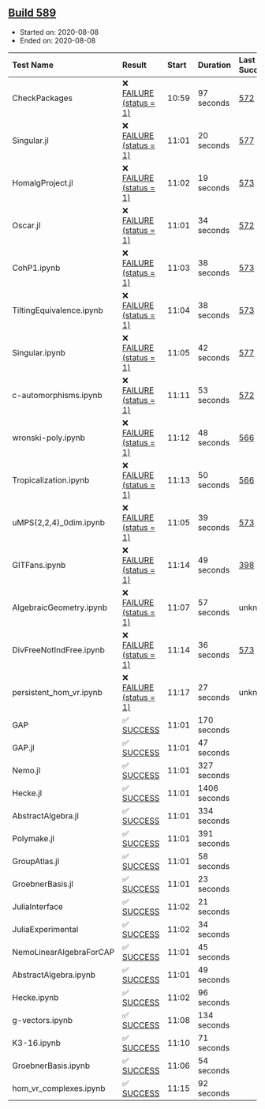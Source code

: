 ## [Build 589](https://oscarci.mathematik.uni-kl.de/job/oscar-stable/589/)

* Started on: 2020-08-08
* Ended on: 2020-08-08

| Test Name    | Result | Start | Duration | Last Success | First Failure |
|:-------------|:-------|:------|:---------|:-------------|:--------------|
| CheckPackages | ❌ [FAILURE (status = 1)](https://oscarci.mathematik.uni-kl.de/job/oscar-stable/589/artifact/logs/build-589/CheckPackages.log) | 10:59 | 97 seconds | [572](https://oscarci.mathematik.uni-kl.de/job/oscar-stable/572/) | [573](https://oscarci.mathematik.uni-kl.de/job/oscar-stable/573/) |
| Singular.jl | ❌ [FAILURE (status = 1)](https://oscarci.mathematik.uni-kl.de/job/oscar-stable/589/artifact/logs/build-589/Singular.jl.log) | 11:01 | 20 seconds | [577](https://oscarci.mathematik.uni-kl.de/job/oscar-stable/577/) | [578](https://oscarci.mathematik.uni-kl.de/job/oscar-stable/578/) |
| HomalgProject.jl | ❌ [FAILURE (status = 1)](https://oscarci.mathematik.uni-kl.de/job/oscar-stable/589/artifact/logs/build-589/HomalgProject.jl.log) | 11:02 | 19 seconds | [573](https://oscarci.mathematik.uni-kl.de/job/oscar-stable/573/) | [574](https://oscarci.mathematik.uni-kl.de/job/oscar-stable/574/) |
| Oscar.jl | ❌ [FAILURE (status = 1)](https://oscarci.mathematik.uni-kl.de/job/oscar-stable/589/artifact/logs/build-589/Oscar.jl.log) | 11:01 | 34 seconds | [572](https://oscarci.mathematik.uni-kl.de/job/oscar-stable/572/) | [573](https://oscarci.mathematik.uni-kl.de/job/oscar-stable/573/) |
| CohP1.ipynb | ❌ [FAILURE (status = 1)](https://oscarci.mathematik.uni-kl.de/job/oscar-stable/589/artifact/logs/build-589/CohP1.ipynb.log) | 11:03 | 38 seconds | [573](https://oscarci.mathematik.uni-kl.de/job/oscar-stable/573/) | [574](https://oscarci.mathematik.uni-kl.de/job/oscar-stable/574/) |
| TiltingEquivalence.ipynb | ❌ [FAILURE (status = 1)](https://oscarci.mathematik.uni-kl.de/job/oscar-stable/589/artifact/logs/build-589/TiltingEquivalence.ipynb.log) | 11:04 | 38 seconds | [573](https://oscarci.mathematik.uni-kl.de/job/oscar-stable/573/) | [574](https://oscarci.mathematik.uni-kl.de/job/oscar-stable/574/) |
| Singular.ipynb | ❌ [FAILURE (status = 1)](https://oscarci.mathematik.uni-kl.de/job/oscar-stable/589/artifact/logs/build-589/Singular.ipynb.log) | 11:05 | 42 seconds | [577](https://oscarci.mathematik.uni-kl.de/job/oscar-stable/577/) | [578](https://oscarci.mathematik.uni-kl.de/job/oscar-stable/578/) |
| c-automorphisms.ipynb | ❌ [FAILURE (status = 1)](https://oscarci.mathematik.uni-kl.de/job/oscar-stable/589/artifact/logs/build-589/c-automorphisms.ipynb.log) | 11:11 | 53 seconds | [572](https://oscarci.mathematik.uni-kl.de/job/oscar-stable/572/) | [573](https://oscarci.mathematik.uni-kl.de/job/oscar-stable/573/) |
| wronski-poly.ipynb | ❌ [FAILURE (status = 1)](https://oscarci.mathematik.uni-kl.de/job/oscar-stable/589/artifact/logs/build-589/wronski-poly.ipynb.log) | 11:12 | 48 seconds | [566](https://oscarci.mathematik.uni-kl.de/job/oscar-stable/566/) | [567](https://oscarci.mathematik.uni-kl.de/job/oscar-stable/567/) |
| Tropicalization.ipynb | ❌ [FAILURE (status = 1)](https://oscarci.mathematik.uni-kl.de/job/oscar-stable/589/artifact/logs/build-589/Tropicalization.ipynb.log) | 11:13 | 50 seconds | [566](https://oscarci.mathematik.uni-kl.de/job/oscar-stable/566/) | [567](https://oscarci.mathematik.uni-kl.de/job/oscar-stable/567/) |
| uMPS(2,2,4)_0dim.ipynb | ❌ [FAILURE (status = 1)](https://oscarci.mathematik.uni-kl.de/job/oscar-stable/589/artifact/logs/build-589/uMPS-2-2-4-_0dim.ipynb.log) | 11:05 | 39 seconds | [573](https://oscarci.mathematik.uni-kl.de/job/oscar-stable/573/) | [574](https://oscarci.mathematik.uni-kl.de/job/oscar-stable/574/) |
| GITFans.ipynb | ❌ [FAILURE (status = 1)](https://oscarci.mathematik.uni-kl.de/job/oscar-stable/589/artifact/logs/build-589/GITFans.ipynb.log) | 11:14 | 49 seconds | [398](https://oscarci.mathematik.uni-kl.de/job/oscar-stable/398/) | [399](https://oscarci.mathematik.uni-kl.de/job/oscar-stable/399/) |
| AlgebraicGeometry.ipynb | ❌ [FAILURE (status = 1)](https://oscarci.mathematik.uni-kl.de/job/oscar-stable/589/artifact/logs/build-589/AlgebraicGeometry.ipynb.log) | 11:07 | 57 seconds | unknown | unknown |
| DivFreeNotIndFree.ipynb | ❌ [FAILURE (status = 1)](https://oscarci.mathematik.uni-kl.de/job/oscar-stable/589/artifact/logs/build-589/DivFreeNotIndFree.ipynb.log) | 11:14 | 36 seconds | [573](https://oscarci.mathematik.uni-kl.de/job/oscar-stable/573/) | [574](https://oscarci.mathematik.uni-kl.de/job/oscar-stable/574/) |
| persistent_hom_vr.ipynb | ❌ [FAILURE (status = 1)](https://oscarci.mathematik.uni-kl.de/job/oscar-stable/589/artifact/logs/build-589/persistent_hom_vr.ipynb.log) | 11:17 | 27 seconds | unknown | unknown |
| GAP | ✅ [SUCCESS](https://oscarci.mathematik.uni-kl.de/job/oscar-stable/589/artifact/logs/build-589/GAP.log) | 11:01 | 170 seconds |  |  |
| GAP.jl | ✅ [SUCCESS](https://oscarci.mathematik.uni-kl.de/job/oscar-stable/589/artifact/logs/build-589/GAP.jl.log) | 11:01 | 47 seconds |  |  |
| Nemo.jl | ✅ [SUCCESS](https://oscarci.mathematik.uni-kl.de/job/oscar-stable/589/artifact/logs/build-589/Nemo.jl.log) | 11:01 | 327 seconds |  |  |
| Hecke.jl | ✅ [SUCCESS](https://oscarci.mathematik.uni-kl.de/job/oscar-stable/589/artifact/logs/build-589/Hecke.jl.log) | 11:01 | 1406 seconds |  |  |
| AbstractAlgebra.jl | ✅ [SUCCESS](https://oscarci.mathematik.uni-kl.de/job/oscar-stable/589/artifact/logs/build-589/AbstractAlgebra.jl.log) | 11:01 | 334 seconds |  |  |
| Polymake.jl | ✅ [SUCCESS](https://oscarci.mathematik.uni-kl.de/job/oscar-stable/589/artifact/logs/build-589/Polymake.jl.log) | 11:01 | 391 seconds |  |  |
| GroupAtlas.jl | ✅ [SUCCESS](https://oscarci.mathematik.uni-kl.de/job/oscar-stable/589/artifact/logs/build-589/GroupAtlas.jl.log) | 11:01 | 58 seconds |  |  |
| GroebnerBasis.jl | ✅ [SUCCESS](https://oscarci.mathematik.uni-kl.de/job/oscar-stable/589/artifact/logs/build-589/GroebnerBasis.jl.log) | 11:01 | 23 seconds |  |  |
| JuliaInterface | ✅ [SUCCESS](https://oscarci.mathematik.uni-kl.de/job/oscar-stable/589/artifact/logs/build-589/JuliaInterface.log) | 11:02 | 21 seconds |  |  |
| JuliaExperimental | ✅ [SUCCESS](https://oscarci.mathematik.uni-kl.de/job/oscar-stable/589/artifact/logs/build-589/JuliaExperimental.log) | 11:02 | 34 seconds |  |  |
| NemoLinearAlgebraForCAP | ✅ [SUCCESS](https://oscarci.mathematik.uni-kl.de/job/oscar-stable/589/artifact/logs/build-589/NemoLinearAlgebraForCAP.log) | 11:01 | 45 seconds |  |  |
| AbstractAlgebra.ipynb | ✅ [SUCCESS](https://oscarci.mathematik.uni-kl.de/job/oscar-stable/589/artifact/logs/build-589/AbstractAlgebra.ipynb.log) | 11:01 | 49 seconds |  |  |
| Hecke.ipynb | ✅ [SUCCESS](https://oscarci.mathematik.uni-kl.de/job/oscar-stable/589/artifact/logs/build-589/Hecke.ipynb.log) | 11:02 | 96 seconds |  |  |
| g-vectors.ipynb | ✅ [SUCCESS](https://oscarci.mathematik.uni-kl.de/job/oscar-stable/589/artifact/logs/build-589/g-vectors.ipynb.log) | 11:08 | 134 seconds |  |  |
| K3-16.ipynb | ✅ [SUCCESS](https://oscarci.mathematik.uni-kl.de/job/oscar-stable/589/artifact/logs/build-589/K3-16.ipynb.log) | 11:10 | 71 seconds |  |  |
| GroebnerBasis.ipynb | ✅ [SUCCESS](https://oscarci.mathematik.uni-kl.de/job/oscar-stable/589/artifact/logs/build-589/GroebnerBasis.ipynb.log) | 11:06 | 54 seconds |  |  |
| hom_vr_complexes.ipynb | ✅ [SUCCESS](https://oscarci.mathematik.uni-kl.de/job/oscar-stable/589/artifact/logs/build-589/hom_vr_complexes.ipynb.log) | 11:15 | 92 seconds |  |  |
